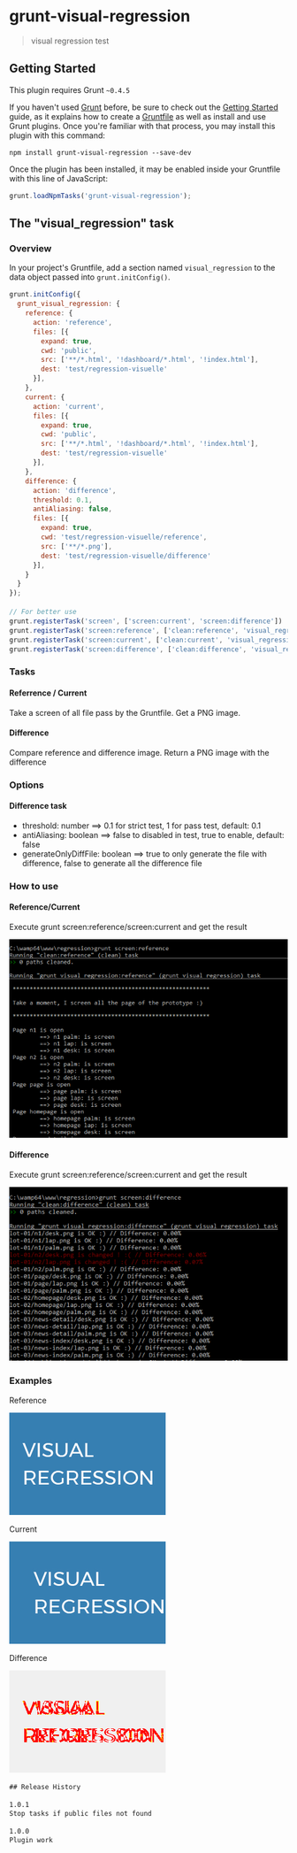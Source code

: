 # grunt-visual-regression

> visual regression test

## Getting Started
This plugin requires Grunt `~0.4.5`

If you haven't used [Grunt](http://gruntjs.com/) before, be sure to check out the [Getting Started](http://gruntjs.com/getting-started) guide, as it explains how to create a [Gruntfile](http://gruntjs.com/sample-gruntfile) as well as install and use Grunt plugins. Once you're familiar with that process, you may install this plugin with this command:

```shell
npm install grunt-visual-regression --save-dev
```

Once the plugin has been installed, it may be enabled inside your Gruntfile with this line of JavaScript:

```js
grunt.loadNpmTasks('grunt-visual-regression');
```

## The "visual_regression" task

### Overview
In your project's Gruntfile, add a section named `visual_regression` to the data object passed into `grunt.initConfig()`.

```js
grunt.initConfig({
  grunt_visual_regression: {
    reference: {
      action: 'reference',
      files: [{
        expand: true,
        cwd: 'public',
        src: ['**/*.html', '!dashboard/*.html', '!index.html'],
        dest: 'test/regression-visuelle'
      }],
    },
    current: {
      action: 'current',
      files: [{
        expand: true,
        cwd: 'public',
        src: ['**/*.html', '!dashboard/*.html', '!index.html'],
        dest: 'test/regression-visuelle'
      }],
    },
    difference: {
      action: 'difference',
      threshold: 0.1,
      antiAliasing: false,
      files: [{
        expand: true,
        cwd: 'test/regression-visuelle/reference',
        src: ['**/*.png'],
        dest: 'test/regression-visuelle/difference'
      }],
    }
  }
});

// For better use
grunt.registerTask('screen', ['screen:current', 'screen:difference'])
grunt.registerTask('screen:reference', ['clean:reference', 'visual_regression:reference'])
grunt.registerTask('screen:current', ['clean:current', 'visual_regression:current'])
grunt.registerTask('screen:difference', ['clean:difference', 'visual_regression:difference'])
```
### Tasks

#### Referrence / Current

Take a screen of all file pass by the Gruntfile. Get a PNG image.

#### Difference

Compare reference and difference image. Return a PNG image with the difference

### Options

#### Difference task

* threshold: number ==> 0.1 for strict test, 1 for pass test, default: 0.1
* antiAliasing: boolean ==> false to disabled in test, true to enable, default: false
* generateOnlyDiffFile: boolean ==> true to only generate the file with difference, false to generate all the difference file

### How to use

#### Reference/Current

Execute grunt screen:reference/screen:current and get the result

![referenceImg](use/reference.png)

#### Difference

Execute grunt screen:reference/screen:current and get the result

![differenceImg](use/difference.png)

### Examples

Reference

![referenceExampleImg](example/reference.png)

Current

![currentExampleImg](example/current.png)

Difference

![differenceExampleImg](example/difference.png)

```
## Release History

1.0.1
Stop tasks if public files not found

1.0.0
Plugin work
